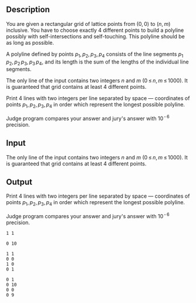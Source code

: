 ## Description

<div><p>You are given a rectangular grid of lattice points from <span class="tex-span">(0, 0)</span> to <span class="tex-span">(<i>n</i>, <i>m</i>)</span> inclusive. You have to choose exactly 4 different points to build a polyline possibly with self-intersections and self-touching. This polyline should be as long as possible.</p><p>A polyline defined by points <span class="tex-span"><i>p</i><sub class="lower-index">1</sub>, <i>p</i><sub class="lower-index">2</sub>, <i>p</i><sub class="lower-index">3</sub>, <i>p</i><sub class="lower-index">4</sub></span> consists of the line segments <span class="tex-span"><i>p</i><sub class="lower-index">1</sub> <i>p</i><sub class="lower-index">2</sub>, <i>p</i><sub class="lower-index">2</sub> <i>p</i><sub class="lower-index">3</sub>, <i>p</i><sub class="lower-index">3</sub> <i>p</i><sub class="lower-index">4</sub></span>, and its length is the sum of the lengths of the individual line segments.</p></div><div class="input-specification"><p>The only line of the input contains two integers <span class="tex-span"><i>n</i></span> and <span class="tex-span"><i>m</i></span> <span class="tex-span">(0 ≤ <i>n</i>, <i>m</i> ≤ 1000)</span>. It is guaranteed that grid contains at least 4 different points.</p></div><div class="output-specification"><p>Print 4 lines with two integers per line separated by space — coordinates of points <span class="tex-span"><i>p</i><sub class="lower-index">1</sub>, <i>p</i><sub class="lower-index">2</sub>, <i>p</i><sub class="lower-index">3</sub>, <i>p</i><sub class="lower-index">4</sub></span> in order which represent the longest possible polyline.</p><p>Judge program compares your answer and jury's answer with <span class="tex-span">10<sup class="upper-index"> - 6</sup></span> precision.</p></div>

## Input

<p>The only line of the input contains two integers <span class="tex-span"><i>n</i></span> and <span class="tex-span"><i>m</i></span> <span class="tex-span">(0 ≤ <i>n</i>, <i>m</i> ≤ 1000)</span>. It is guaranteed that grid contains at least 4 different points.</p>

## Output

<p>Print 4 lines with two integers per line separated by space — coordinates of points <span class="tex-span"><i>p</i><sub class="lower-index">1</sub>, <i>p</i><sub class="lower-index">2</sub>, <i>p</i><sub class="lower-index">3</sub>, <i>p</i><sub class="lower-index">4</sub></span> in order which represent the longest possible polyline.</p><p>Judge program compares your answer and jury's answer with <span class="tex-span">10<sup class="upper-index"> - 6</sup></span> precision.</p>





```input1
1 1

```




```input2
0 10

```




```output1
1 1
0 0
1 0
0 1

```




```output2
0 1
0 10
0 0
0 9

```


